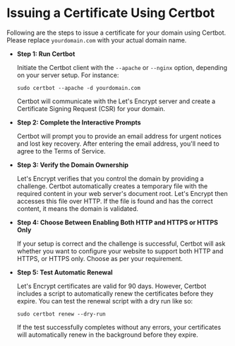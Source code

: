 # Issuing a Certificate Using Certbot

Following are the steps to issue a certificate for your domain using Certbot. Please replace `yourdomain.com` with your actual domain name.

- **Step 1: Run Certbot**

    Initiate the Certbot client with the `--apache` or `--nginx` option, depending on your server setup. For instance:

    ```
    sudo certbot --apache -d yourdomain.com
    ```

    Certbot will communicate with the Let's Encrypt server and create a Certificate Signing Request (CSR) for your domain.

- **Step 2: Complete the Interactive Prompts**

    Certbot will prompt you to provide an email address for urgent notices and lost key recovery. After entering the email address, you'll need to agree to the Terms of Service.

- **Step 3: Verify the Domain Ownership**

    Let's Encrypt verifies that you control the domain by providing a challenge. Certbot automatically creates a temporary file with the required content in your web server's document root. Let's Encrypt then accesses this file over HTTP. If the file is found and has the correct content, it means the domain is validated.

- **Step 4: Choose Between Enabling Both HTTP and HTTPS or HTTPS Only**

    If your setup is correct and the challenge is successful, Certbot will ask whether you want to configure your website to support both HTTP and HTTPS, or HTTPS only. Choose as per your requirement. 

- **Step 5: Test Automatic Renewal**

    Let's Encrypt certificates are valid for 90 days. However, Certbot includes a script to automatically renew the certificates before they expire. You can test the renewal script with a dry run like so:

    ```
    sudo certbot renew --dry-run
    ```

    If the test successfully completes without any errors, your certificates will automatically renew in the background before they expire.


  
